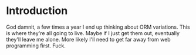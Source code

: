 Introduction
====

God damnit, a few times a year I end up thinking about ORM variations. This is where they're all going to live. Maybe if I just get them out, eventually they'll leave me alone. More likely I'll need to get far away from web programming first. Fuck.
